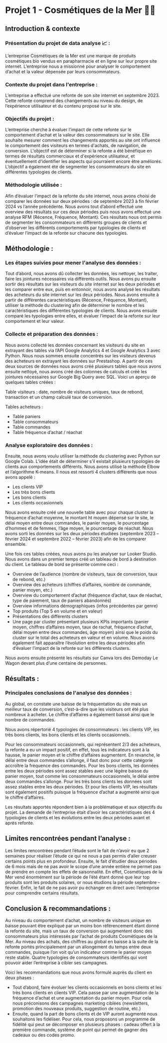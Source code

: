 # Projet 1 - Cosmétiques de la Mer 🌊🧴

## Introduction & contexte
### Présentation du projet de data analyse 📈 :
L’entreprise Cosmétiques de la Mer est une marque de produits cosmétiques bio vendus en parapharmacie et en ligne sur leur propre site internet. L’entreprise nous a missionné pour analyser le comportement d’achat et la valeur dépensée par leurs consommateurs. 

### Contexte du projet dans l'entreprise :
L’entreprise a effectué une refonte de son site internet en septembre 2023. Cette refonte comprend des changements au niveau du design, de l’expérience utilisateur et du contenu proposé sur le site. 

### Objectifs du projet :
L’entreprise cherche à évaluer l’impact de cette refonte sur le comportement d’achat et la valeur des consommateurs sur le site. Elle souhaite mesurer comment les changements apportés au site ont influencé le comportement des visiteurs en termes d'achats, de navigation, de conversion. L'objectif est de déterminer si la refonte a été bénéfique en termes de résultats commerciaux et d'expérience utilisateur, et éventuellement d'identifier les aspects qui pourraient encore être améliorés. L’objectif a également été de segmenter les consommateurs du site en différentes typologies de clients. 

### Méthodologie utilisée :
Afin d’évaluer l’impact de la refonte du site internet, nous avons choisi de comparer les données sur deux périodes : de septembre 2023 à fin février 2024 vs l’année précédente. 
Nous avons tout d’abord effectué une overview des résultats sur ces deux périodes puis nous avons effectué une analyse RFM (Récence, Fréquence, Montant). Ces résultats nous ont permis de segmenter les consommateurs en différents groupes de clients et d’observer les différents comportements par typologies de clients et d’évaluer l’impact de la refonte sur chacune des typologies. 

## Méthodologie :

### Les étapes suivies pour mener l'analyse des données :
Tout d’abord, nous avons dû collecter les données, les nettoyer, les traiter, faire les jointures nécessaires via différents outils. 
Nous avons pu ensuite sortir des résultats sur les visiteurs du site internet sur les deux périodes et les comparer entre eux, puis en entonnoir, nous avons analysé les résultats des acheteurs du site internet sur les deux périodes. 
Nous avons ensuite à partir de différentes caractéristiques (Récence, Fréquence, Montant), utiliser la méthode du clustering afin de déterminer le nombre et les caractéristiques des différentes typologies de clients. Nous avons ensuite comparé les typologies entre elles, et évaluer l’impact de la refonte sur leur comportement et leur valeur.

### Collecte et préparation des données :
Nous avons collecté les données concernant les visiteurs du site en extrayant des tables via l’API Google Analytics 4 et Google Analytics 3 avec Python. Nous nous sommes ensuite concentrés sur les visiteurs devenus des acheteurs en extrayant les données sur Prestashop.
A partir de ces deux sources de données nous avons créé plusieurs tables que nous avons ensuite nettoyé, nous avons créé des colonnes de calculs et créé les jointures nécessaires sur Google Big Query avec SQL. 
Voici un aperçu de quelques tables créées :

Table visiteurs : date, nombre de visiteurs uniques, taux de rebond, transaction et un champ calculé taux de conversion.

Tables acheteurs : 
  -	Table paniers
  -	Table consommateurs
  -	Table commandes
  -	Table fréquence d’achat / réachat

### Analyse exploratoire des données :
Ensuite, nous avons voulu utiliser la méthode du clustering avec Python sur Google Colab. L’idée était de déterminer s’il existait plusieurs typologies de clients aux comportements différents. Nous avons utilisé la méthode Elbow et l’algorithme K-means. Il nous est ressorti 4 clusters différents que nous avons appelé :
-	Les clients VIP
-	Les très bons clients
-	Les bons clients
-	Les clients occasionnels
  
Nous avons ensuite créé une nouvelle table avec pour chaque cluster la fréquence d’achat moyenne, le montant ht moyen dépensé sur le site, le délai moyen entre deux commandes, le panier moyen, le pourcentage d’hommes et de femmes, l’âge moyen, le pourcentage de réachat. Nous avons sorti les données sur les deux périodes étudiées (septembre 2023 – février 2024 et septembre 2022 – février 2023) afin de les comparer ensemble. 

Une fois ces tables créées, nous avons pu les analyser sur Looker Studio. Nous avons dans un premier temps créé un tableau de bord à destination du client. Le tableau de bord se présente comme ceci :
-	Overview de l’audience (nombre de visiteurs, taux de conversion, taux de rebond, etc.)
-	Overview des acheteurs (chiffres d’affaires, nombre de commande, panier moyen, etc.)
-	Overview du comportement d’achat (fréquence d’achat, taux de réachat, type de paiement, taux de paniers abandonnés)
-	Overview informations démographiques (infos précédentes par genre)
-	Top produits (Top 5 en volume et en valeur)
-	Présentations des différents clusters
-	Une page par cluster présentant plusieurs KPIs importants (panier moyen, chiffres d’affaires moyen, taux de rachat, fréquence d’achat, délai moyen entre deux commandes, âge moyen) ainsi que le poids du cluster sur le total des acheteurs en valeur et en volume. Nous avons également fait apparaître l’évolution entre les deux périodes afin d’évaluer l’impact de la refonte sur les différents clusters. 

Nous avons ensuite présenté les résultats sur Canva lors des Demoday Le Wagon devant plus d’une centaine de personnes.

## Résultats :

### Principales conclusions de l'analyse des données :
Au global, on constate une baisse de la fréquentation du site mais un meilleur taux de conversion, c’est-à-dire que les visiteurs ont été plus nombreux à acheter. Le chiffre d’affaires a également baissé ainsi que le nombre de commandes. 

Nous avons répertorié 4 typologies de consommateurs : les clients VIP, les très bons clients, les bons clients et les clients occasionnels.

Pour les consommateurs occasionnels, qui représentent 2/3 des acheteurs, la refonte a eu un impact positif, en effet, tous les indicateurs sont à la hausse, le panier moyen et le chiffre d’affaires augmentent. En revanche, le délai entre deux commandes s’allonge, il faut donc pour cette catégorie accroître la fréquence des commandes.
Pour les bons clients, les données entre les deux périodes sont assez stables avec une légère baisse du panier moyen, tout comme les consommateurs occasionnels, le délai entre deux commandes s’allonge.
Pour les très bons clients les données sont assez stables entre les deux périodes.
Et pour les clients VIP, les résultats sont également positifs puisque la fréquence d’achat a augmenté ainsi que le chiffre d’affaires. 

Les résultats apportés répondent bien à la problématique et aux objectifs du projet. La demande de l’entreprise était d’avoir les caractéristiques des 4 typologies de clients et les évolutions entre les deux périodes avant et après refonte. 
 
## Limites rencontrées pendant l’analyse :

Les limites rencontrées pendant l’étude sont le fait de n’avoir eu que 2 semaines pour réaliser l’étude ce qui ne nous a pas permis d’aller creuser certains points plus en profondeur. 
Ensuite, le fait d’étudier deux périodes de 6 mois mais de ne pas avoir le scope d’une année entière ne permet pas de prendre en compte les effets de saisonnalité. En effet, Cosmétiques de la Mer vend énormément sur la période de l’été étant donné que leur top produits sont les produits solaires, or nous étudions la période septembre – février. 
Enfin, le fait de ne pas avoir pu échanger en direct avec l’entreprise pour comprendre certains résultats. 

## Conclusion & recommandations :

Au niveau du comportement d’achat, un nombre de visiteurs unique en baisse pouvant être expliqué par un moins bon référencement étant donné la refonte du site, mais un taux de conversion qui augmentent donc des consommateurs plus intéressés par l’achat de produits Cosmétiques de la Mer.
Au niveau des achats, des chiffres au global en baisse à la suite de la refonte portés principalement par un allongement du temps entre deux commandes, puisque l’on voit qu’un indicateur comme le panier moyen reste stable. 
Quatre typologies de consommateurs identifiés qui vont pouvoir aider l’entreprise à cibler ses campagnes. 

Voici les recommandations que nous avons formulé auprès du client en deux phases : 
-	Tout d’abord, faire évoluer les clients occasionnels en bons clients et les très bons clients en clients VIP. Cela passe par une augmentation de la fréquence d’achat et une augmentation du panier moyen. Pour cela nous préconisons des campagnes marketing ciblées (newsletters, promotion des nouveaux produits, suggestion de routine, etc.)
-	Ensuite, quand la part de bons clients et de VIP auront augmenté nous souhaitons les fidéliser. Pour cela, nous proposons un programme de fidélité qui peut se décomposer en plusieurs phases : cadeau offert à la première commande, système de point qui permet de gagner des cadeaux ou des codes promo.



